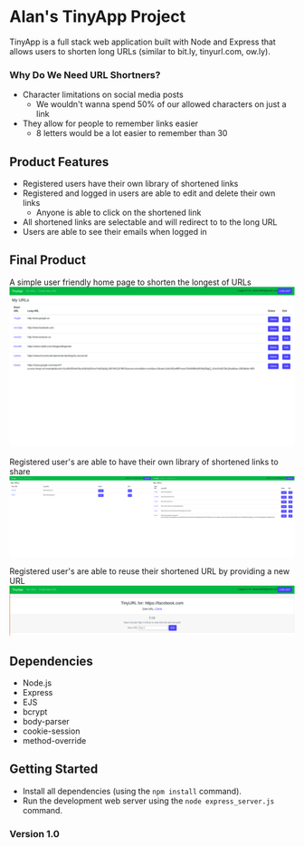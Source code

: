 # Alan's TinyApp Project

TinyApp is a full stack web application built with Node and Express that allows users to shorten long URLs (similar to  bit.ly, tinyurl.com, ow.ly).

### Why Do We Need URL Shortners?
* Character limitations on social media posts
  * We wouldn't wanna spend 50% of our allowed characters on just a link
* They allow for people to remember links easier
  * 8 letters would be a lot easier to remember than 30

## Product Features
* Registered users have their own library of shortened links
* Registered and logged in users are able to edit and delete their own links
  * Anyone is able to click on the shortened link
* All shortened links are selectable and will redirect to to the long URL
* Users are able to see their emails when logged in

## Final Product

A simple user friendly home page to shorten the longest of URLs
!["Main URL Page"](https://github.com/alan-mak/tinyapp/blob/master/docs/urls-page.png)


Registered user's are able to have their own library of shortened links to share
!["Different User's Different Link"](https://github.com/alan-mak/tinyapp/blob/master/docs/different-users.png)


Registered user's are able to reuse their shortened URL by providing a new URL
!["Edit Page"](https://github.com/alan-mak/tinyapp/blob/master/docs/edit.png)
## Dependencies

- Node.js
- Express
- EJS
- bcrypt
- body-parser
- cookie-session
- method-override

## Getting Started

- Install all dependencies (using the `npm install` command).
- Run the development web server using the `node express_server.js` command.

### Version 1.0